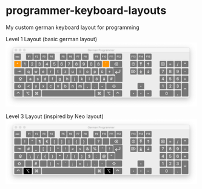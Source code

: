 # programmer-keyboard-layouts
My custom german keyboard layout for programming

Level 1 Layout (basic german layout)
![Level 1 Layout (basic german layout)](images/Keyboard-Level1.png)

Level 3 Layout (inspired by Neo layout)
![Level 3 Layout (inspired by Neo layout)](images/Keyboard-Level3.png)

